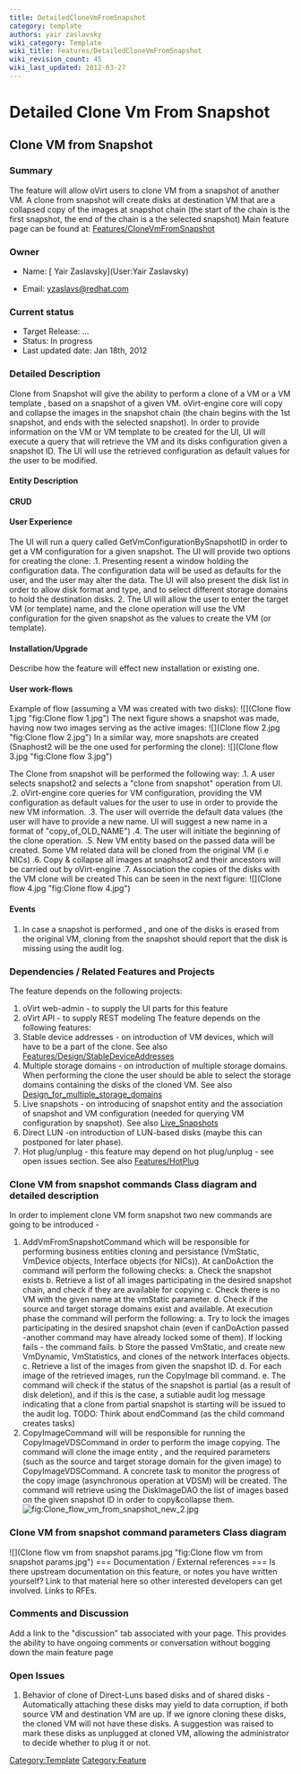 ```yaml
---
title: DetailedCloneVmFromSnapshot
category: template
authors: yair zaslavsky
wiki_category: Template
wiki_title: Features/DetailedCloneVmFromSnapshot
wiki_revision_count: 45
wiki_last_updated: 2012-03-27
---
```


# Detailed Clone Vm From Snapshot

## Clone VM from Snapshot

### Summary

The feature will allow oVirt users to clone VM from a snapshot of another VM.
A clone from snapshot will create disks at destination VM that are a collapsed copy of the images at snapshot chain (the start of the chain is the first snapshot, the end of the chain is a the selected snapshot)
 Main feature page can be found at: [Features/CloneVmFromSnapshot](Features/CloneVmFromSnapshot)

### Owner

*   Name: [ Yair Zaslavsky](User:Yair Zaslavsky)

<!-- -->

*   Email: <yzaslavs@redhat.com>

### Current status

*   Target Release: ...
*   Status: In progress
*   Last updated date: Jan 18th, 2012

### Detailed Description

Clone from Snapshot will give the ability to perform a clone of a VM or a VM template , based on a snapshot of a given VM.
oVirt-engine core will copy and collapse the images in the snapshot chain (the chain begins with the 1st snapshot, and ends with the selected snapshot).
In order to provide information on the VM or VM template to be created for the UI, UI will execute a query that will retrieve the VM and its disks configuration given a snapshot ID.
The UI will use the retrieved configuration as default values for the user to be modified.

#### Entity Description

#### CRUD

#### User Experience

The UI will run a query called GetVmConfigurationBySnapshotID in order to get a VM configuration for a given snapshot.
The UI will provide two options for creating the clone: .1. Presenting resent a window holding the configuration data. The configuration data will be used as defaults for the user, and the user may alter the data.
The UI will also present the disk list in order to allow disk format and type, and to select different storage domains to hold the destination disks.
2. The UI will allow the user to enter the target VM (or template) name, and the clone operation will use the VM configuration for the given snapshot as the values to create the VM (or template).

#### Installation/Upgrade

Describe how the feature will effect new installation or existing one.

#### User work-flows

Example of flow (assuming a VM was created with two disks):
![](Clone flow 1.jpg "fig:Clone flow 1.jpg")
The next figure shows a snapshot was made, having now two images serving as the active images:
![](Clone flow 2.jpg "fig:Clone flow 2.jpg")
In a similar way, more snapshots are created (Snaphost2 will be the one used for performing the clone):
![](Clone flow 3.jpg "fig:Clone flow 3.jpg")

The Clone from snapshot will be performed the following way:
 .1. A user selects snapshot2 and selects a "clone from snapshot" operation from UI.
.2. oVirt-engine core queries for VM configuration, providing the VM configuration as default values for the user to use in order to provide the new VM information.
.3. The user will override the default data values (the user will have to provide a new name. UI will suggest a new name in a format of "copy_of_OLD_NAME")
.4. The user will initiate the beginning of the clone operation.
.5. New VM entity based on the passed data will be created. Some VM related data will be cloned from the original VM (i.e NICs)
.6. Copy & collapse all images at snaphsot2 and their ancestors will be carried out by oVirt-engine
.7. Association the copies of the disks with the VM clone will be created
 This can be seen in the next figure:
![](Clone flow 4.jpg "fig:Clone flow 4.jpg")

#### Events

1. In case a snapshot is performed , and one of the disks is erased from the original VM, cloning from the snapshot should report that the disk is missing using the audit log.

### Dependencies / Related Features and Projects

The feature depends on the following projects:
1. oVirt web-admin - to supply the UI parts for this feature
2. oVirt API - to supply REST modeling
The feature depends on the following features:
1. Stable device addresses - on introduction of VM devices, which will have to be a part of the clone. See also [Features/Design/StableDeviceAddresses](Features/Design/StableDeviceAddresses)
2. Multiple storage domains - on introduction of multiple storage domains. When performing the clone the user should be able to select the storage domains containing the disks of the cloned VM. See also [Design_for_multiple_storage_domains](Design_for_multiple_storage_domains)
3. Live snapshots - on introducing of snapshot entity and the association of snapshot and VM configuration (needed for querying VM configuration by snapshot). See also [Live_Snapshots](Live_Snapshots)
4. Direct LUN -on introduction of LUN-based disks (maybe this can postponed for later phase).
5. Hot plug/unplug - this feature may depend on hot plug/unplug - see open issues section. See also [Features/HotPlug](Features/HotPlug)

### Clone VM from snapshot commands Class diagram and detailed description

In order to implement clone VM form snapshot two new commands are going to be introduced -
1. AddVmFromSnapshotCommand which will be responsible for performing business entities cloning and persistance (VmStatic, VmDevice objects, Interface objects (for NICs)).
At canDoAction the command will perform the following checks:
a. Check the snapshot exists
b. Retrieve a list of all images participating in the desired snapshot chain, and check if they are available for copying
c. Check there is no VM with the given name at the vmStatic parameter.
d. Check if the source and target storage domains exist and available.
 At execution phase the command will perform the following:
a. Try to lock the images participating in the desired snapshot chain (even if canDoAction passed -another command may have already locked some of them). If locking fails - the command fails.
b Store the passed VmStatic, and create new VmDynamic, VmStatistics, and clones of the network Interfaces objects.
c. Retrieve a list of the images from given the snapshot ID.
d. For each image of the retrieved images, run the CopyImage bll command.
e. The command will check if the status of the snapshot is partial (as a result of disk deletion), and if this is the case, a sutiable audit log message indicating that a clone from partial snapshot is starting will be issued to the audit log.
TODO: Think about endCommand (as the child command creates tasks)
2. CopyImageCommand will will be responsible for running the CopyImageVDSCommand in order to perform the image copying.
The command will clone the image entity , and the required parameters (such as the source and target storage domain for the given image) to CopyImageVDSCommand.
A concrete task to monitor the progress of the copy image (asynchronous operation at VDSM) will be created.
The command will retrieve using the DiskImageDAO the list of images based on the given snapshot ID in order to copy&collapse them.
![](Clone_flow_vm_from_snapshot_new_2.jpg "fig:Clone_flow_vm_from_snapshot_new_2.jpg")

### Clone VM from snapshot command parameters Class diagram

![](Clone flow vm from snapshot params.jpg "fig:Clone flow vm from snapshot params.jpg")
=== Documentation / External references === Is there upstream documentation on this feature, or notes you have written yourself? Link to that material here so other interested developers can get involved. Links to RFEs.

### Comments and Discussion

Add a link to the "discussion" tab associated with your page. This provides the ability to have ongoing comments or conversation without bogging down the main feature page

### Open Issues

1. Behavior of clone of Direct-Luns based disks and of shared disks -
Automatically attaching these disks may yield to data corruption, if both source VM and destination VM are up.
If we ignore cloning these disks, the cloned VM will not have these disks.
A suggestion was raised to mark these disks as unplugged at cloned VM, allowing the administrator to decide whether to plug it or not.

<Category:Template> <Category:Feature>
